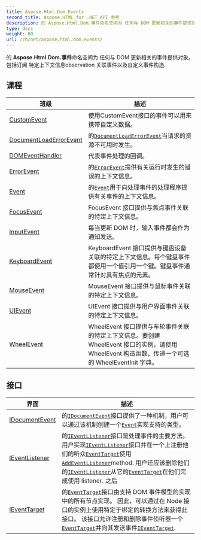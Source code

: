 ```yaml
---
title: Aspose.Html.Dom.Events
second_title: Aspose.HTML for .NET API 参考
description: 的 Aspose.Html.Dom.事件命名空间为 任何与 DOM 更新相关的事件提供对象包括订阅 特定上下文信息observation 关联事件以及自定义事件构造.
type: docs
weight: 80
url: /zh/net/aspose.html.dom.events/
---
```

的 **Aspose.Html.Dom.事件**命名空间为 任何与 DOM 更新相关的事件提供对象。包括订阅 特定上下文信息observation 关联事件以及自定义事件构造.

## 课程

| 班级 | 描述 |
| --- | --- |
| [CustomEvent](./customevent/) | 使用CustomEvent接口的事件可以用来携带自定义数据。 |
| [DocumentLoadErrorEvent](./documentloaderrorevent/) | 的[`DocumentLoadErrorEvent`](../aspose.html.dom.events/documentloaderrorevent/)当请求的资源不可用时发生。 |
| [DOMEventHandler](./domeventhandler/) | 代表事件处理的回调。 |
| [ErrorEvent](./errorevent/) | 的[`ErrorEvent`](../aspose.html.dom.events/errorevent/)提供有关运行时发生的错误的上下文信息。 |
| [Event](./event/) | 的[`Event`](../aspose.html.dom.events/event/)用于向处理事件的处理程序提供有关事件的上下文信息。 |
| [FocusEvent](./focusevent/) | FocusEvent 接口提供与焦点事件关联的特定上下文信息。 |
| [InputEvent](./inputevent/) | 每当更新 DOM 时，输入事件都会作为通知发送。 |
| [KeyboardEvent](./keyboardevent/) | KeyboardEvent 接口提供与键盘设备关联的特定上下文信息。每个键盘事件都使用一个值引用一个键。键盘事件通常针对具有焦点的元素。 |
| [MouseEvent](./mouseevent/) | MouseEvent 接口提供与鼠标事件关联的特定上下文信息。 |
| [UIEvent](./uievent/) | UIEvent 接口提供与用户界面事件关联的特定上下文信息。 |
| [WheelEvent](./wheelevent/) | WheelEvent 接口提供与车轮事件关联的特定上下文信息。要创建 WheelEvent 接口的实例，请使用 WheelEvent 构造函数，传递一个可选的 WheelEventInit 字典。 |
## 接口

| 界面 | 描述 |
| --- | --- |
| [IDocumentEvent](./idocumentevent/) | 的[`IDocumentEvent`](../aspose.html.dom.events/idocumentevent/)接口提供了一种机制，用户可以通过该机制创建一个[`Event`](../aspose.html.dom.events/event/)实现支持的类型。 |
| [IEventListener](./ieventlistener/) | 的[`IEventListener`](../aspose.html.dom.events/ieventlistener/)接口是处理事件的主要方法。 用户实现[`IEventListener`](../aspose.html.dom.events/ieventlistener/)接口并在一个上注册他们的听众[`EventTarget`](../aspose.html.dom/eventtarget/)使用[`AddEventListener`](../aspose.html.dom/eventtarget/addeventlistener/)method. 用户还应该删除他们的[`IEventListener`](../aspose.html.dom.events/ieventlistener/)从它的[`EventTarget`](../aspose.html.dom/eventtarget/)在他们完成使用 listener. 之后 |
| [IEventTarget](./ieventtarget/) | 的[`EventTarget`](../aspose.html.dom/eventtarget/)接口由支持 DOM 事件模型的实现中的所有节点实现。 因此，可以通过在 Node 接口的实例上使用特定于绑定的转换方法来获得此接口。 该接口允许注册和删除事件侦听器一个[`EventTarget`](../aspose.html.dom/eventtarget/)并向其发送事件[`IEventTarget`](../aspose.html.dom.events/ieventtarget/). |


